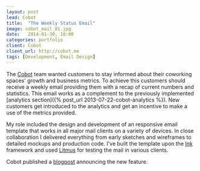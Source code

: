 ```yaml
---
layout: post
lead: Cobot
title:  "The Weekly Status Email"
image: cobot_mail_01.jpg
date:   2014-01-30, 10:00
categories: portfolio
client: Cobot
client_url: http://cobot.me
tags: [Development, Email Design]
---
```


The [Cobot](http://cobot.me) team wanted customers to stay informed about
their coworking spaces' growth and business metrics. To achieve this customers
should receive a weekly email providing them with a recap of current numbers and
statistics. This email works as a complement to the previously implemented
[analytics section]({% post_url 2013-07-22-cobot-analytics %}). New customers
get introduced to the analytics and get an incentive to make a use of
the metrics provided.

My role included the design and development of an responsive email template that
works in all major mail clients on a variety of devices.
In close collaboration I delivered everything from early sketches and wireframes
to detailed mockups and production code. I've built the template upon the
[Ink](http://zurb.com/ink) framework and used [Litmus](http://litmus.com)
for testing the mail in various clients.

Cobot published a [blogpost](http://blog.cobot.me/post/80063402778/weekly-status-email)
announcing the new feature.
